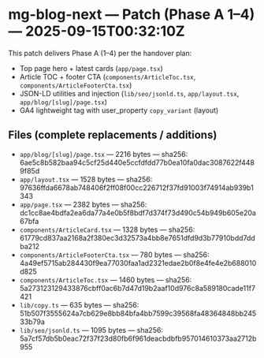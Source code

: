 # mg-blog-next — Patch (Phase A 1–4) — 2025-09-15T00:32:10Z

This patch delivers Phase A (1–4) per the handover plan:
- Top page hero + latest cards (`app/page.tsx`)
- Article TOC + footer CTA (`components/ArticleToc.tsx`, `components/ArticleFooterCta.tsx`)
- JSON-LD utilities and injection (`lib/seo/jsonld.ts`, `app/layout.tsx`, `app/blog/[slug]/page.tsx`)
- GA4 lightweight tag with user_property `copy_variant` (layout)

## Files (complete replacements / additions)
- `app/blog/[slug]/page.tsx` — 2216 bytes — sha256: 6ae5c8b582baa94c5cf25d440e5ccfdfdd77b0ea10fa0dac3087622f4489f85d
- `app/layout.tsx` — 1528 bytes — sha256: 97636ffda6678ab748406f2ff08f00cc226712f37fd91003f74914ab939b1343
- `app/page.tsx` — 2382 bytes — sha256: dc1cc8ae4bdfa2ea6da77a4e0b5f8bdf7d374f73d490c54b949b605e20a67bfa
- `components/ArticleCard.tsx` — 1328 bytes — sha256: 61779cd837aa2168a2f380ec3d32573a4bb8e7651dfd9d3b77910bdd7ddba212
- `components/ArticleFooterCta.tsx` — 780 bytes — sha256: 4a49ef5715ab284430f9ea77030faa1ad2321edae2b0f8e4fe4e2b688010d825
- `components/ArticleToc.tsx` — 1460 bytes — sha256: 5a273123129433876cbff0ac6b7d47d19b2aaf10d976c8a589180cade11f7421
- `lib/copy.ts` — 635 bytes — sha256: 51b507f3555624a7cb629e8bb84bfa4bb7599c39568fa48364848bb24533b79a
- `lib/seo/jsonld.ts` — 1095 bytes — sha256: 5a7cf57db5b0eac72f37f23d80fb6f961deacbdbfb957014610373aa2712b955